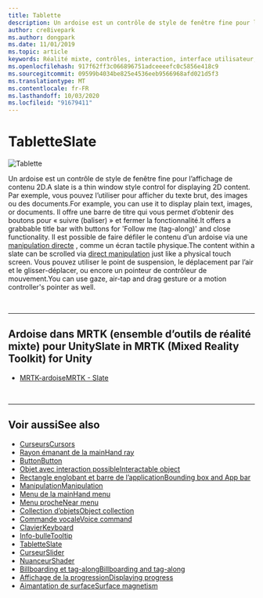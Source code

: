 ```yaml
---
title: Tablette
description: Un ardoise est un contrôle de style de fenêtre fine pour l’affichage de contenu 2D.
author: cre8ivepark
ms.author: dongpark
ms.date: 11/01/2019
ms.topic: article
keywords: Réalité mixte, contrôles, interaction, interface utilisateur, expérience utilisateur
ms.openlocfilehash: 917f62ff3c066896751adceeeefc0c5856e418c9
ms.sourcegitcommit: 09599b4034be825e4536eeb9566968afd021d5f3
ms.translationtype: MT
ms.contentlocale: fr-FR
ms.lasthandoff: 10/03/2020
ms.locfileid: "91679411"
---
```

# <a name="slate"></a><span data-ttu-id="3086e-104">Tablette</span><span class="sxs-lookup"><span data-stu-id="3086e-104">Slate</span></span>

![Tablette](images/UX_Hero_Slate.jpg)

<span data-ttu-id="3086e-106">Un ardoise est un contrôle de style de fenêtre fine pour l’affichage de contenu 2D.</span><span class="sxs-lookup"><span data-stu-id="3086e-106">A slate is a thin window style control for displaying 2D content.</span></span> <span data-ttu-id="3086e-107">Par exemple, vous pouvez l’utiliser pour afficher du texte brut, des images ou des documents.</span><span class="sxs-lookup"><span data-stu-id="3086e-107">For example, you can use it to display plain text, images, or documents.</span></span> <span data-ttu-id="3086e-108">Il offre une barre de titre qui vous permet d’obtenir des boutons pour « suivre (baliser) » et fermer la fonctionnalité.</span><span class="sxs-lookup"><span data-stu-id="3086e-108">It offers a grabbable title bar with buttons for 'Follow me (tag-along)' and close functionality.</span></span> <span data-ttu-id="3086e-109">Il est possible de faire défiler le contenu d’un ardoise via une [manipulation directe](direct-manipulation.md#2d-slate-interaction) , comme un écran tactile physique.</span><span class="sxs-lookup"><span data-stu-id="3086e-109">The content within a slate can be scrolled via [direct manipulation](direct-manipulation.md#2d-slate-interaction) just like a physical touch screen.</span></span> <span data-ttu-id="3086e-110">Vous pouvez utiliser le point de suspension, le déplacement par l’air et le glisser-déplacer, ou encore un pointeur de contrôleur de mouvement.</span><span class="sxs-lookup"><span data-stu-id="3086e-110">You can use gaze, air-tap and drag gesture or a motion controller's pointer as well.</span></span>

<br>

---

## <a name="slate-in-mrtk-mixed-reality-toolkit-for-unity"></a><span data-ttu-id="3086e-111">Ardoise dans MRTK (ensemble d’outils de réalité mixte) pour Unity</span><span class="sxs-lookup"><span data-stu-id="3086e-111">Slate in MRTK (Mixed Reality Toolkit) for Unity</span></span>

* [<span data-ttu-id="3086e-112">MRTK-ardoise</span><span class="sxs-lookup"><span data-stu-id="3086e-112">MRTK - Slate</span></span>](https://microsoft.github.io/MixedRealityToolkit-Unity/Documentation/README_Slate.html)

<br>

---

## <a name="see-also"></a><span data-ttu-id="3086e-113">Voir aussi</span><span class="sxs-lookup"><span data-stu-id="3086e-113">See also</span></span>

* [<span data-ttu-id="3086e-114">Curseurs</span><span class="sxs-lookup"><span data-stu-id="3086e-114">Cursors</span></span>](cursors.md)
* [<span data-ttu-id="3086e-115">Rayon émanant de la main</span><span class="sxs-lookup"><span data-stu-id="3086e-115">Hand ray</span></span>](point-and-commit.md)
* [<span data-ttu-id="3086e-116">Button</span><span class="sxs-lookup"><span data-stu-id="3086e-116">Button</span></span>](button.md)
* [<span data-ttu-id="3086e-117">Objet avec interaction possible</span><span class="sxs-lookup"><span data-stu-id="3086e-117">Interactable object</span></span>](interactable-object.md)
* [<span data-ttu-id="3086e-118">Rectangle englobant et barre de l’application</span><span class="sxs-lookup"><span data-stu-id="3086e-118">Bounding box and App bar</span></span>](app-bar-and-bounding-box.md)
* [<span data-ttu-id="3086e-119">Manipulation</span><span class="sxs-lookup"><span data-stu-id="3086e-119">Manipulation</span></span>](direct-manipulation.md)
* [<span data-ttu-id="3086e-120">Menu de la main</span><span class="sxs-lookup"><span data-stu-id="3086e-120">Hand menu</span></span>](hand-menu.md)
* [<span data-ttu-id="3086e-121">Menu proche</span><span class="sxs-lookup"><span data-stu-id="3086e-121">Near menu</span></span>](near-menu.md)
* [<span data-ttu-id="3086e-122">Collection d’objets</span><span class="sxs-lookup"><span data-stu-id="3086e-122">Object collection</span></span>](object-collection.md)
* [<span data-ttu-id="3086e-123">Commande vocale</span><span class="sxs-lookup"><span data-stu-id="3086e-123">Voice command</span></span>](voice-input.md)
* [<span data-ttu-id="3086e-124">Clavier</span><span class="sxs-lookup"><span data-stu-id="3086e-124">Keyboard</span></span>](keyboard.md)
* [<span data-ttu-id="3086e-125">Info-bulle</span><span class="sxs-lookup"><span data-stu-id="3086e-125">Tooltip</span></span>](tooltip.md)
* [<span data-ttu-id="3086e-126">Tablette</span><span class="sxs-lookup"><span data-stu-id="3086e-126">Slate</span></span>](slate.md)
* [<span data-ttu-id="3086e-127">Curseur</span><span class="sxs-lookup"><span data-stu-id="3086e-127">Slider</span></span>](slider.md)
* [<span data-ttu-id="3086e-128">Nuanceur</span><span class="sxs-lookup"><span data-stu-id="3086e-128">Shader</span></span>](shader.md)
* [<span data-ttu-id="3086e-129">Billboarding et tag-along</span><span class="sxs-lookup"><span data-stu-id="3086e-129">Billboarding and tag-along</span></span>](billboarding-and-tag-along.md)
* [<span data-ttu-id="3086e-130">Affichage de la progression</span><span class="sxs-lookup"><span data-stu-id="3086e-130">Displaying progress</span></span>](progress.md)
* [<span data-ttu-id="3086e-131">Aimantation de surface</span><span class="sxs-lookup"><span data-stu-id="3086e-131">Surface magnetism</span></span>](surface-magnetism.md)
